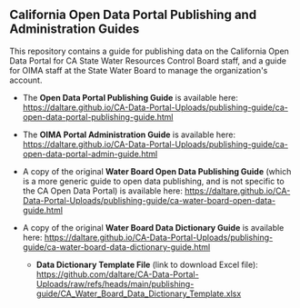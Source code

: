 ## California Open Data Portal Publishing and Administration Guides

This repository contains a guide for publishing data on the California Open Data Portal for CA State Water Resources Control Board staff, and a guide for OIMA staff at the State Water Board to manage the organization's account.

-   The **Open Data Portal Publishing Guide** is available here: <https://daltare.github.io/CA-Data-Portal-Uploads/publishing-guide/ca-open-data-portal-publishing-guide.html>

-   The **OIMA Portal Administration Guide** is available here: <https://daltare.github.io/CA-Data-Portal-Uploads/publishing-guide/ca-open-data-portal-admin-guide.html>

-   A copy of the original **Water Board Open Data Publishing Guide** (which is a more generic guide to open data publishing, and is not specific to the CA Open Data Portal) is available here: <https://daltare.github.io/CA-Data-Portal-Uploads/publishing-guide/ca-water-board-open-data-guide.html>

-   A copy of the original **Water Board Data Dictionary Guide** is available here: <https://daltare.github.io/CA-Data-Portal-Uploads/publishing-guide/ca-water-board-data-dictionary-guide.html>

    -   **Data Dictionary Template File** (link to download Excel file): <https://github.com/daltare/CA-Data-Portal-Uploads/raw/refs/heads/main/publishing-guide/CA_Water_Board_Data_Dictionary_Template.xlsx>
